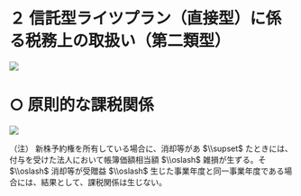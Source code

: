 # ２ 信託型ライツプラン（直接型）に係る税務上の取扱い（第二類型）

![](https://www.nta.go.jp/tmp/001a39ae-e903-421d-82b4-0d4c3f2ee033/images/c251d65d546d7ced45477404c45ed6e93f49ed29825f548d85e964d012bb007a.jpg)

# ○ 原則的な課税関係

![](https://www.nta.go.jp/tmp/001a39ae-e903-421d-82b4-0d4c3f2ee033/images/b000580f4407aec4f8dbfe59c0462e8108c32d9a4c14d996c05c54713818bdb3.jpg)

（注） 新株予約権を所有している場合に、消却等があ $\\supset$ たときには、付与を受けた法人において帳簿価額相当額 $\\oslash$ 雑損が生ずる。そ $\\oslash$ 消却等が受贈益 $\\oslash$ 生じた事業年度と同一事業年度である場合には、結果として、課税関係は生じない。